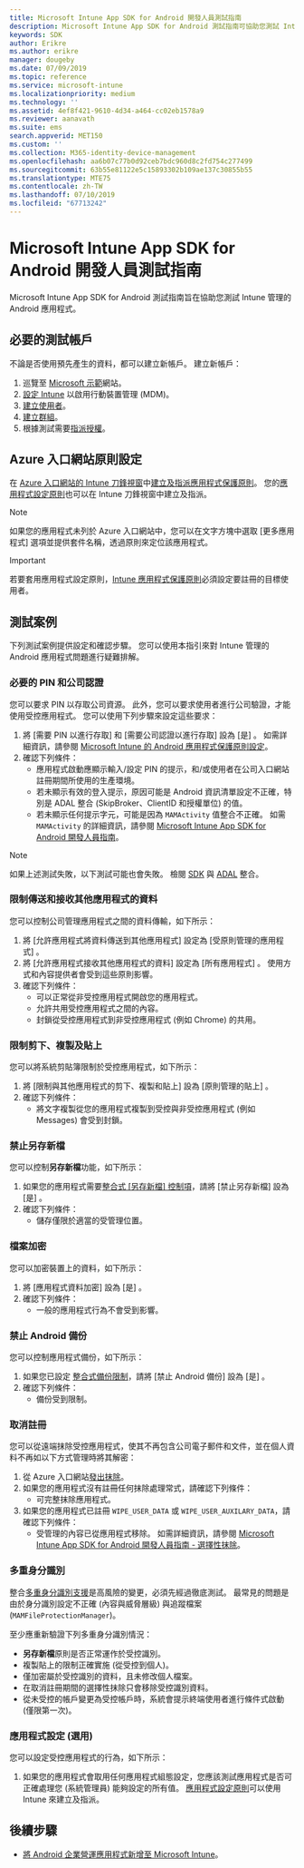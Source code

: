 ```yaml
---
title: Microsoft Intune App SDK for Android 開發人員測試指南
description: Microsoft Intune App SDK for Android 測試指南可協助您測試 Intune 管理的 Android 應用程式。
keywords: SDK
author: Erikre
ms.author: erikre
manager: dougeby
ms.date: 07/09/2019
ms.topic: reference
ms.service: microsoft-intune
ms.localizationpriority: medium
ms.technology: ''
ms.assetid: 4ef8f421-9610-4d34-a464-cc02eb1578a9
ms.reviewer: aanavath
ms.suite: ems
search.appverid: MET150
ms.custom: ''
ms.collection: M365-identity-device-management
ms.openlocfilehash: aa6b07c77b0d92ceb7bdc960d8c2fd754c277499
ms.sourcegitcommit: 63b55e81122e5c15893302b109ae137c30855b55
ms.translationtype: MTE75
ms.contentlocale: zh-TW
ms.lasthandoff: 07/10/2019
ms.locfileid: "67713242"
---
```

# <a name="microsoft-intune-app-sdk-for-android-developers-testing-guide"></a>Microsoft Intune App SDK for Android 開發人員測試指南

Microsoft Intune App SDK for Android 測試指南旨在協助您測試 Intune 管理的 Android 應用程式。  

## <a name="prerequisite-test-accounts"></a>必要的測試帳戶
不論是否使用預先產生的資料，都可以建立新帳戶。 建立新帳戶：
1. 巡覽至 [Microsoft 示範](https://demos.microsoft.com/environments/create/tenant)網站。 
2. [設定 Intune](https://docs.microsoft.com/intune/setup-steps) 以啟用行動裝置管理 (MDM)。
3. [建立使用者](https://docs.microsoft.com/intune/users-add)。
4. [建立群組](https://docs.microsoft.com/intune/groups-add)。
5. 根據測試需要[指派授權](https://docs.microsoft.com/intune/licenses-assign)。


## <a name="azure-portal-policy-configuration"></a>Azure 入口網站原則設定
在 [Azure 入口網站的 Intune 刀鋒視窗](https://docs.microsoft.com/intune/app-protection-policies)中[建立及指派應用程式保護原則](https://portal.azure.com/?feature.customportal=false#blade/Microsoft_Intune_Apps/MainMenu/14/selectedMenuItem/Overview)。 您的[應用程式設定原則](https://docs.microsoft.com/intune/app-configuration-policies-overview)也可以在 Intune 刀鋒視窗中建立及指派。

> [!NOTE]
> 如果您的應用程式未列於 Azure 入口網站中，您可以在文字方塊中選取 [更多應用程式]  選項並提供套件名稱，透過原則來定位該應用程式。

> [!IMPORTANT]
> 若要套用應用程式設定原則，[Intune 應用程式保護原則](https://docs.microsoft.com/intune/app-protection-policy)必須設定要註冊的目標使用者。

## <a name="test-cases"></a>測試案例

下列測試案例提供設定和確認步驟。 您可以使用本指引來對 Intune 管理的 Android 應用程式問題進行疑難排解。

### <a name="required-pin-and-corporate-credentials"></a>必要的 PIN 和公司認證

您可以要求 PIN 以存取公司資源。 此外，您可以要求使用者進行公司驗證，才能使用受控應用程式。 您可以使用下列步驟來設定這些要求：

1. 將 [需要 PIN 以進行存取]  和 [需要公司認證以進行存取]  設為 [是]  。 如需詳細資訊，請參閱 [Microsoft Intune 的 Android 應用程式保護原則設定](app-protection-policy-settings-android.md#access-requirements)。
2. 確認下列條件：
    - 應用程式啟動應顯示輸入/設定 PIN 的提示，和/或使用者在公司入口網站註冊期間所使用的生產環境。
    - 若未顯示有效的登入提示，原因可能是 Android 資訊清單設定不正確，特別是 ADAL 整合 (SkipBroker、ClientID 和授權單位) 的值。
    - 若未顯示任何提示字元，可能是因為 `MAMActivity` 值整合不正確。 如需 `MAMActivity` 的詳細資訊，請參閱 [Microsoft Intune App SDK for Android 開發人員指南](app-sdk-android.md)。

> [!NOTE] 
> 如果上述測試失敗，以下測試可能也會失敗。 檢閱 [SDK](app-sdk-android.md##sdk-integration) 與 [ADAL](app-sdk-android.md#configure-azure-active-directory-authentication-library-adal) 整合。

### <a name="restrict-transferring-and-receiving-data-with-other-apps"></a>限制傳送和接收其他應用程式的資料
您可以控制公司管理應用程式之間的資料傳輸，如下所示：

1. 將 [允許應用程式將資料傳送到其他應用程式]  設定為 [受原則管理的應用程式]  。
2. 將 [允許應用程式接收其他應用程式的資料]  設定為 [所有應用程式]  。 使用方式和內容提供者會受到這些原則影響。
3. 確認下列條件：
    - 可以正常從非受控應用程式開啟您的應用程式。
    - 允許共用受控應用程式之間的內容。
    - 封鎖從受控應用程式到非受控應用程式 (例如 Chrome) 的共用。

### <a name="restrict-cut-copy-and-paste"></a>限制剪下、複製及貼上
您可以將系統剪貼簿限制於受控應用程式，如下所示：

1. 將 [限制與其他應用程式的剪下、複製和貼上]  設為 [原則管理的貼上]  。
2. 確認下列條件：
    - 將文字複製從您的應用程式複製到受控與非受控應用程式 (例如 Messages) 會受到封鎖。

### <a name="prevent-save-as"></a>禁止**另存新檔**
您可以控制**另存新檔**功能，如下所示：

1. 如果您的應用程式需要[整合式 [另存新檔] 控制項](app-sdk-android.md#example-determine-if-saving-to-device-or-cloud-storage-is-permitted)，請將 [禁止另存新檔]  設為 [是]  。
2. 確認下列條件：
    - 儲存僅限於適當的受管理位置。

### <a name="file-encryption"></a>檔案加密
您可以加密裝置上的資料，如下所示：

1. 將 [應用程式資料加密]  設為 [是]  。
2. 確認下列條件：
    - 一般的應用程式行為不會受到影響。

### <a name="prevent-android-backups"></a>禁止 Android 備份
您可以控制應用程式備份，如下所示：

1. 如果您已設定 [整合式備份限制](app-sdk-android.md#protecting-backup-data)，請將 [禁止 Android 備份]  設為 [是]  。
2. 確認下列條件：
    - 備份受到限制。

### <a name="unenrollment"></a>取消註冊
您可以從遠端抹除受控應用程式，使其不再包含公司電子郵件和文件，並在個人資料不再如以下方式管理時將其解密：

1. 從 Azure 入口網站[發出抹除](https://docs.microsoft.com/intune/apps-selective-wipe)。
2. 如果您的應用程式沒有註冊任何抹除處理常式，請確認下列條件：
    - 可完整抹除應用程式。
3. 如果您的應用程式已註冊 `WIPE_USER_DATA` 或 `WIPE_USER_AUXILARY_DATA`，請確認下列條件：
    - 受管理的內容已從應用程式移除。 如需詳細資訊，請參閱 [Microsoft Intune App SDK for Android 開發人員指南 - 選擇性抹除](app-sdk-android.md#selective-wipe)。

### <a name="multi-identity"></a>多重身分識別
整合[多重身分識別支援](app-sdk-android.md#multi-identity-optional)是高風險的變更，必須先經過徹底測試。 最常見的問題是由於身分識別設定不正確 (內容與威脅層級) 與追蹤檔案 (`MAMFileProtectionManager`)。

至少應重新驗證下列多重身分識別情況：

- **另存新檔**原則是否正常運作於受控識別。
- 複製貼上的限制正確實施 (從受控到個人)。
- 僅加密屬於受控識別的資料，且未修改個人檔案。
- 在取消註冊期間的選擇性抹除只會移除受控識別資料。
- 從未受控的帳戶變更為受控帳戶時，系統會提示終端使用者進行條件式啟動 (僅限第一次)。

### <a name="app-configuration-optional"></a>應用程式設定 (選用)
您可以設定受控應用程式的行為，如下所示：

1. 如果您的應用程式會取用任何應用程式組態設定，您應該測試應用程式是否可正確處理您 (系統管理員) 能夠設定的所有值。 [應用程式設定原則](https://docs.microsoft.com/intune/app-configuration-policies-overview)可以使用 Intune 來建立及指派。

## <a name="next-steps"></a>後續步驟

- [將 Android 企業營運應用程式新增至 Microsoft Intune](lob-apps-android.md)。
